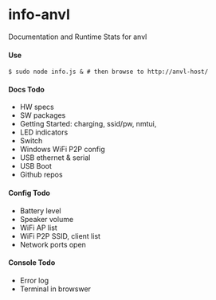 info-anvl
=========

Documentation and Runtime Stats for anvl

#### Use

    $ sudo node info.js & # then browse to http://anvl-host/

#### Docs Todo

- HW specs
- SW packages
- Getting Started: charging, ssid/pw, nmtui, 
- LED indicators
- Switch
- Windows WiFi P2P config
- USB ethernet & serial
- USB Boot
- Github repos

#### Config Todo

- Battery level
- Speaker volume
- WiFi AP list
- WiFi P2P SSID, client list
- Network ports open

#### Console Todo

- Error log
- Terminal in browswer

